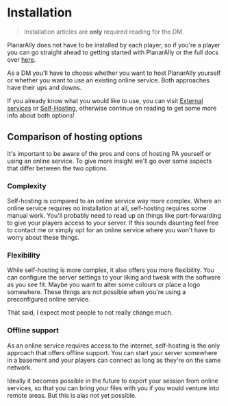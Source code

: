 # Installation

> Installation articles are **only** required reading for the DM.

PlanarAlly does not have to be installed by each player, so if you're a player you can go straight ahead to getting started with PlanarAlly or the full docs over [here](/docs/).

As a DM you'll have to choose whether you want to host PlanarAlly yourself or whether you want to use an existing online service. Both approaches have their ups and downs.

If you already know what you would like to use, you can visit [External services](/server/setup/external/) or [Self-Hosting](/server/setup/self-hosting), otherwise continue on reading to get some more info about both options!

## Comparison of hosting options

It's important to be aware of the pros and cons of hosting PA yourself or using an online service.
To give more insight we'll go over some aspects that differ between the two options.

### Complexity

Self-hosting is compared to an online service way more complex. Where an online service requires no installation at all, self-hosting requires some manual work. You'll probably need to read up on things like port-forwarding to give your players access to your server. If this sounds daunting feel free to contact me or simply opt for an online service where you won't have to worry about these things.

### Flexibility

While self-hosting is more complex, it also offers you more flexibility. You can configure the server settings to your liking and tweak with the software as you see fit. Maybe you want to alter some colours or place a logo somewhere. These things are not possible when you're using a preconfigured online service.

That said, I expect most people to not really change much.

### Offline support

As an online service requires access to the internet, self-hosting is the only approach that offers offline support. You can start your server somewhere in a basement and your players can connect as long as they're on the same network.

Ideally it becomes possible in the future to export your session from online services, so that you can bring your files with you if you would venture into remote areas. But this is alas not yet possible.
